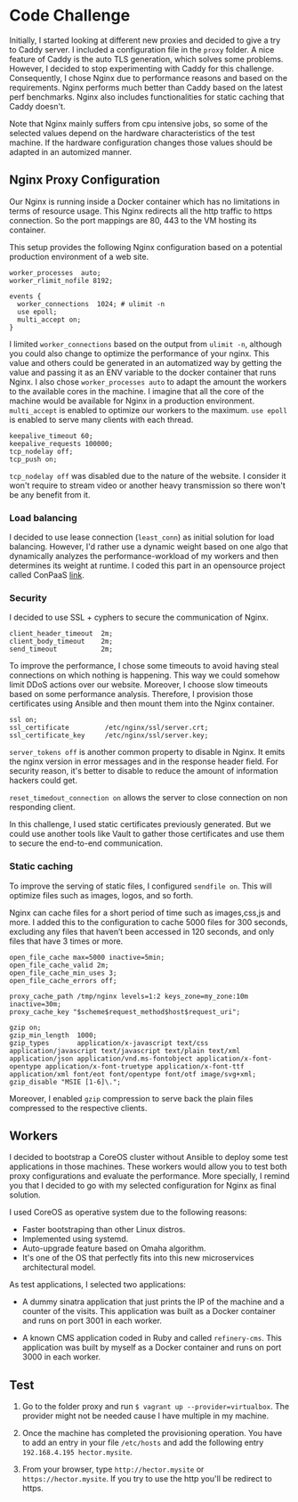 

# Code Challenge

Initially, I started looking at different new proxies and decided to give a try
to Caddy server. I included a configuration file in the `proxy` folder. A nice feature
of Caddy is the auto TLS generation, which solves some problems. However, I decided
to stop experimenting with Caddy for this challenge. Consequently, I chose Nginx
due to performance reasons and based on the requirements. Nginx performs much
better than Caddy based on the latest perf benchmarks. Nginx also includes
functionalities for static caching that Caddy doesn't.

Note that Nginx mainly suffers from cpu intensive jobs, so some of the selected
values depend on the hardware characteristics of the test machine. If the hardware
configuration changes those values should be adapted in an automized manner.

## Nginx Proxy Configuration

Our Nginx is running inside a Docker container which has no limitations in terms
of resource usage. This Nginx redirects all the http traffic to https connection.
So the port mappings are 80, 443 to the VM hosting its container.

This setup provides the following Nginx configuration based on
a potential production environment of a web site.

```
worker_processes  auto;
worker_rlimit_nofile 8192;

events {
  worker_connections  1024; # ulimit -n
  use epoll;
  multi_accept on;
}
```

I limited `worker_connections` based on the output from `ulimit -n`, although you could
also change to optimize the performance of your nginx. This value and others could
be generated in an automatized way by getting the value and passing it as an
ENV variable to the docker container that runs Nginx. I also chose `worker_processes auto` to adapt the amount
the workers to the available cores in the machine. I imagine that all the core
of the machine would be available for Nginx in a production environment. `multi_accept`
is enabled to optimize our workers to the maximum. `use epoll` is enabled to serve
many clients with each thread.

```
keepalive_timeout 60;
keepalive_requests 100000;
tcp_nodelay off;
tcp_push on;
```

`tcp_nodelay off` was disabled due to the nature of the website. I consider
it won't require to stream video or another heavy transmission so there won't be any benefit
from it.

### Load balancing

I decided to use lease connection (`least_conn`) as initial solution for load balancing. However,
I'd rather use a dynamic weight based on one algo that dynamically analyzes the
performance-workload of my workers and then determines its weight at runtime. I
coded this part in an opensource project called ConPaaS [link](https://github.com/hectorj2f/nginx_lb_weight_profiling).


### Security

I decided to use SSL + cyphers to secure the communication of Nginx.

```
client_header_timeout  2m;
client_body_timeout    2m;
send_timeout           2m;
```

To improve the performance, I chose some timeouts to avoid having steal connections
on which nothing is happening. This way we could somehow limit DDoS actions over
our website. Moreover, I choose slow timeouts based on some performance analysis.
Therefore, I provision those certificates using Ansible and then mount them into the
Nginx container.

```
ssl on;
ssl_certificate         /etc/nginx/ssl/server.crt;
ssl_certificate_key     /etc/nginx/ssl/server.key;
```

`server_tokens off` is another common property to disable in Nginx. It emits the
nginx version in error messages and in the response header field. For security reason,
it's better to disable to reduce the amount of information hackers could get.

`reset_timedout_connection on` allows the server to close connection on non responding client.

In this challenge, I used static certificates previously generated. But we could
use another tools like Vault to gather those certificates and use them to secure
the end-to-end communication.

### Static caching

To improve the serving of static files, I configured `sendfile on`. This will optimize
files such as images, logos, and so forth.

Nginx can cache files for a short period of time such as images,css,js and more.
I added this to the configuration to cache 5000 files for 300 seconds, excluding
any files that haven’t been accessed in 120 seconds, and only files that have 3 times or more.

```
open_file_cache max=5000 inactive=5min;
open_file_cache_valid 2m;
open_file_cache_min_uses 3;
open_file_cache_errors off;

proxy_cache_path /tmp/nginx levels=1:2 keys_zone=my_zone:10m inactive=30m;
proxy_cache_key "$scheme$request_method$host$request_uri";

gzip on;
gzip_min_length  1000;
gzip_types       application/x-javascript text/css application/javascript text/javascript text/plain text/xml application/json application/vnd.ms-fontobject application/x-font-opentype application/x-font-truetype application/x-font-ttf application/xml font/eot font/opentype font/otf image/svg+xml;
gzip_disable "MSIE [1-6]\.";
```

Moreover, I enabled `gzip` compression to serve back the plain files compressed to the respective
clients.


## Workers

I decided to bootstrap a CoreOS cluster without Ansible to deploy some test applications
in those machines. These workers would allow you to test both proxy configurations
and evaluate the performance. More specially, I remind you that I decided to go with
my selected configuration for Nginx as final solution.

I used CoreOS as operative system due to the following reasons:
- Faster bootstraping than other Linux distros.
- Implemented using systemd.
- Auto-upgrade feature based on Omaha algorithm.
- It's one of the OS that perfectly fits into this new microservices architectural
  model.

As test applications, I selected two applications:
 -  A dummy sinatra application that just prints the IP of the machine and a counter
    of the visits. This application was built as a Docker container and runs on port
    3001 in each worker.

 -  A known CMS application coded in Ruby and called `refinery-cms`.  This application
    was built by myself as a Docker container and runs on port 3000 in each worker.


## Test

1) Go to the folder proxy and run `$ vagrant up --provider=virtualbox`. The provider
might not be needed cause I have multiple in my machine.

2) Once the machine has completed the provisioning operation. You have to add an
entry in your file `/etc/hosts` and add the following entry `192.168.4.195 hector.mysite`.

3) From your browser, type `http://hector.mysite` or `https://hector.mysite`.
If you try to use the http you'll be redirect to https.
